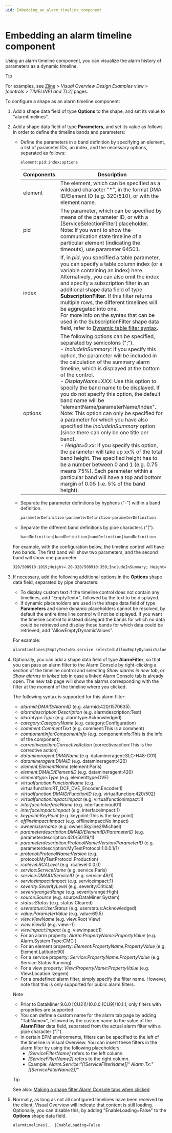 ```yaml
---
uid: Embedding_an_alarm_timeline_component
---
```


# Embedding an alarm timeline component

Using an alarm timeline component, you can visualize the alarm history of parameters as a dynamic timeline.

> [!TIP]
> For examples, see [Ziine](xref:ZiineDemoSystem) > *Visual Overview Design Examples* view > *[controls > TIMELINE1 and TL2]* pages.

To configure a shape as an alarm timeline component:

1. Add a shape data field of type **Options** to the shape, and set its value to "alarmtimelines".

1. Add a shape data field of type **Parameters**, and set its value as follows in order to define the timeline bands and parameters:

   - Define the parameters in a band definition by specifying an element, a list of parameter IDs, an index, and the necessary options, separated as follows:

     ```txt
     element:pid:index;options
     ```

     | Components | Description                 |
     | ---------- | --------------------------- |
     | element | The element, which can be specified as a wildcard character "\*", in the format DMA ID/Element ID (e.g. 320/510), or with the element name. |
     | pid | The parameter, which can be specified by means of the parameter ID, or with a \[ServiceSelectionFilter\] placeholder.<br>Note: If you want to show the communication state timeline of a particular element (indicating the timeouts), use parameter 64501. |
     | index | If, in *pid*, you specified a table parameter, you can specify a table column index (or a variable containing an index) here.<br>Alternatively, you can also omit the index and specify a subscription filter in an additional shape data field of type **SubscriptionFilter**. If this filter returns multiple rows, the different timelines will be aggregated into one.<br>For more info on the syntax that can be used in the SubscriptionFilter shape data field, refer to [Dynamic table filter syntax](xref:Dynamic_table_filter_syntax). |
     | options | The following options can be specified, separated by semicolons (";").<br>- *IncludeInSummary*: If you specify this option, the parameter will be included in the calculation of the summary alarm timeline, which is displayed at the bottom of the control.<br>- *DisplayName=XXX*: Use this option to specify the band name to be displayed. If you do not specify this option, the default band name will be "elementName/parameterName/Index".<br>Note: This option can only be specified for a parameter for which you have also specified the *IncludeInSummary* option (since there can only be one title per band).<br>- *Height=0.xx*: If you specify this option, the parameter will take up xx% of the total band height. The specified height has to be a number between 0 and 1 (e.g. 0.75 means 75%). Each parameter within a particular band will have a top and bottom margin of 0.05 (i.e. 5% of the band height). |

   - Separate the parameter definitions by hyphens ("-") within a band definition.

     ```txt
     parameterDefinition-parameterDefinition-parameterDefinition
     ```

   - Separate the different band definitions by pipe characters ("\|").

     ```txt
     bandDefinition|bandDefinition|bandDefinition|bandDefinition
     ```

   For example, with the configuration below, the timeline control will have two bands. The first band will show two parameters, and the second band will show one parameter.

   ```txt
   320/508910:1019;Height=.20-320/508910:350;IncludeInSummary; Height=.65|183/67:1007:1;IncludeInSummary;Height=.60
   ```

1. If necessary, add the following additional options in the **Options** shape data field, separated by pipe characters:

   - To display custom text if the timeline control does not contain any timelines, add "EmptyText=", followed by the text to be displayed.
   - If dynamic placeholders are used in the shape data field of type **Parameters** and some dynamic placeholders cannot be resolved, by default the entire time line control will not be displayed. If you want the timeline control to instead disregard the bands for which no data could be retrieved and display those bands for which data could be retrieved, add "AllowEmptyDynamicValues".

   For example:

   ```txt
   alarmtimelines|EmptyText=No service selected|AllowEmptyDynamicValues
   ```

1. Optionally, you can add a shape data field of type **AlarmFilter**, so that you can pass an alarm filter to the Alarm Console by right-clicking a section of the timeline control and selecting *Show alarms in new tab*, or *Show alarms in linked tab* in case a linked Alarm Console tab is already open. The new tab page will show the alarms corresponding with the filter at the moment of the timeline where you clicked.

   The following syntax is supported for this alarm filter:

   - *alarmid:DMAID/AlarmID* (e.g. alarmid:420/1570635).
   - *alarmdescription:Description* (e.g. alarmdescription:Test)
   - *alarmtype:Type* (e.g. alarmtype:Acknowledged)
   - *category:CategoryName* (e.g. category:Configuration)
   - *comment:CommentText* (e.g. comment:This is a comment)
   - *componentinfo:ComponentInfo* (e.g. componentinfo:This is the info of the component)
   - *correctiveaction:CorrectiveAction* (correctiveaction:This is the corrective action)
   - *datamineragent:DMAName* (e.g. datamineragent:SLC-H48-G01)
   - *datamineragent:DMAID* (e.g. datamineragent:420)
   - *element:ElementName* (element:Paris)
   - *element:DMAID/ElementID* (e.g. datamineragent:420)
   - *elementtype:Type* (e.g. elementtype:DVE)
   - *virtualfunction:FunctionName* (e.g. virtualfunction:RT_DCF_DVE_Encoder.Encoder.1)
   - *virtualfunction:DMAID/FunctionID* (e.g. virtualfunction:420/502)
   - *virtualfunctionimpact:Impact* (e.g. virtualfunctionimpact:1)
   - *interface:InterfaceName* (e.g. interface:inout01)
   - *interfaceimpact:Impact* (e.g. interfaceimpact:1)
   - *keypoint:KeyPoint* (e.g. keypoint:This is the key point)
   - *offlineimpact:Impact* (e.g. offlineimpact:No Impact)
   - *owner:Username* (e.g. owner:Skyline2/Michael)
   - *parameterdescription:DMAID/ElementID/ParameterID* (e.g. parameterdescription:420/50119/1)
   - *parameterdescription:ProtocolName:Version/ParameterID* (e.g. parameterdescription:MyTestProtocol:1.0.0.1/1)
   - *protocol:ProtocolName:Version* (e.g. protocol:MyTestProtocol:Production)
   - *rcalevel:RCALevel* (e.g. rcalevel:0.0.0)
   - *service:ServiceName* (e.g. service:Paris)
   - *service:DMAID/ServiceID* (e.g. service:49/1)
   - *serviceimpact:Impact* (e.g. serviceimpact:1)
   - *severity:SeverityLevel* (e.g. severity:Critical)
   - *severityrange:Range* (e.g. severityrange:High)
   - *source:Source* (e.g. source:DataMiner System)
   - *status:Status* (e.g. status:Cleared)
   - *userstatus:UserStatus* (e.g. userstatus:Acknowledged)
   - *value:ParameterValue* (e.g. value:69.5)
   - *view:ViewName* (e.g. view:Root View)
   - *view:ViewID* (e.g. view:-1)
   - *viewimpact:Impact* (e.g. viewimpact:1)
   - For an alarm property: *Alarm:PropertyName:PropertyValue* (e.g. Alarm.System Type:CMC )
   - For an element property: *Element:PropertyName:PropertyValue* (e.g. Element.Latitude:90)
   - For a service property: *Service:PropertyName:PropertyValue* (e.g. Service.Status:Running)
   - For a view property: *View:PropertyName:PropertyValue* (e.g. View.Location:Izegem)
   - For a predefined alarm filter, simply specify the filter name. However, note that this is only supported for public alarm filters.

   > [!NOTE]
   >
   > - Prior to DataMiner 9.6.0 \[CU21\]/10.0.0 \[CU9\]/10.1.1, only filters with properties are supported.
   > - You can define a custom name for the alarm tab page by adding "TabName=", followed by the custom name to the value of the **AlarmFilter** data field, separated from the actual alarm filter with a pipe character ("\|").
   > - In certain EPM environments, filters can be specified to the left of the timeline in Visual Overview. You can insert these filters in the alarm filter by using the following placeholders:
   >   - *\[ServiceFilterName\]* refers to the left column.
   >   - *\[ServiceFilterName2\]* refers to the right column.
   >   - Example: *Alarm.Service:"\[\[ServiceFilterName\]\]" Alarm.Tx:"\[\[ServiceFilterName2\]\]"*

   > [!TIP]
   > See also: [Making a shape filter Alarm Console tabs when clicked](xref:Making_a_shape_filter_Alarm_Console_tabs_when_clicked)

1. Normally, as long as not all configured timelines have been received by the client, Visual Overview will indicate that content is still loading. Optionally, you can disable this, by adding "EnableLoading=False" to the **Options** shape data field.

   ```txt
   alarmtimelines|...|EnableLoading=False
   ```
